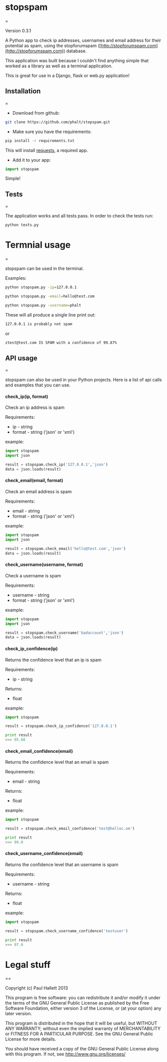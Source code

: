 # stopspam
=

Version 0.3.1

A Python app to check ip addresses, usernames and email address for their potential as spam, using the stopforumspam ([http://stopforumspam.com](http://stopforumspam.com)) database.

This application was built because I couldn't find anything simple that worked as a library as well as a terminal application.

This is great for use in a Django, flask or web.py application!

## Installation
=

* Download from github:

```bash
git clone https://github.com/phalt/stopspam.git
```

* Make sure you have the requirements:

```bash
pip install -r requirements.txt
```
This will install [requests](http://docs.python-requests.org), a required app.

* Add it to your app:

```python
import stopspam
```

Simple!

## Tests
=

The application works and all tests pass.
In order to check the tests run:
```bash
python tests.py
```

# Termnial usage
=

stopspam can be used in the terminal.

Examples:

```bash
python stopspam.py -ip=127.0.0.1

python stopspam.py -email=hello@test.com

python stopspam.py -username=phalt
```

These will all produce a single line print out:

```bash
127.0.0.1 is probably not spam
```

or

```bash
ztest@test.com IS SPAM with a confidence of 99.87%
```

## API usage
=

stopspam can also be used in your Python projects.
Here is a list of api calls and examples that you can use.

#### check_ip(ip, format)
Check an ip address is spam

Requirements:

* ip - string
* format - string ('json' or 'xml')


example:
```python
import stopspam
import json

result = stopspam.check_ip('127.0.0.1','json')
data = json.loads(result)
```

#### check_email(email, format)
Check an email address is spam

Requirements:

* email - string
* format - string ('json' or 'xml')


example:
```python
import stopspam
import json

result = stopspam.check_email('hello@test.com','json')
data = json.loads(result)
```

#### check_username(username, format)
Check a username is spam

Requirements:

* username - string
* format - string ('json' or 'xml')


example:
```python
import stopspam
import json

result = stopspam.check_username('badaccount','json')
data = json.loads(result)
```

#### check_ip_confidence(ip)
Returns the confidence level that an ip is spam

Requirements:

* ip - string

Returns:
* float


example:
```python
import stopspam

result = stopspam.check_ip_confidence('127.0.0.1')

print result
>>> 95.68
```

#### check_email_confidence(email)
Returns the confidence level that an email is spam

Requirements:

* email - string

Returns:
* float


example:
```python
import stopspam

result = stopspam.check_email_confidence('test@helloc.om')

print result
>>> 99.0
```

#### check_username_confidence(email)
Returns the confidence level that an username is spam

Requirements:

* username - string

Returns:
* float


example:
```python
import stopspam

result = stopspam.check_username_confidence('testuser')

print result
>>> 97.0
```

# Legal stuff
==

Copyright (c) Paul Hallett 2013

This program is free software: you can redistribute it and/or modify
it under the terms of the GNU General Public License as published by
the Free Software Foundation, either version 3 of the License, or
(at your option) any later version.

This program is distributed in the hope that it will be useful,
but WITHOUT ANY WARRANTY; without even the implied warranty of
MERCHANTABILITY or FITNESS FOR A PARTICULAR PURPOSE.  See the
GNU General Public License for more details.

You should have received a copy of the GNU General Public License
along with this program.  If not, see <http://www.gnu.org/licenses/>
